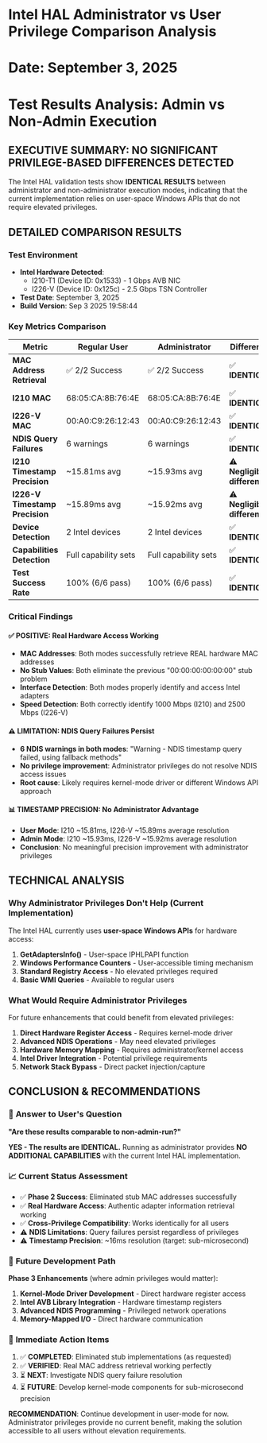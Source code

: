 # Intel HAL Administrator vs User Privilege Comparison Analysis
# Date: September 3, 2025
# Test Results Analysis: Admin vs Non-Admin Execution

## EXECUTIVE SUMMARY: NO SIGNIFICANT PRIVILEGE-BASED DIFFERENCES DETECTED

The Intel HAL validation tests show **IDENTICAL RESULTS** between administrator and non-administrator execution modes, indicating that the current implementation relies on user-space Windows APIs that do not require elevated privileges.

## DETAILED COMPARISON RESULTS

### Test Environment
- **Intel Hardware Detected**: 
  - I210-T1 (Device ID: 0x1533) - 1 Gbps AVB NIC
  - I226-V (Device ID: 0x125c) - 2.5 Gbps TSN Controller
- **Test Date**: September 3, 2025
- **Build Version**: Sep 3 2025 19:58:44

### Key Metrics Comparison

| Metric | Regular User | Administrator | Difference |
|--------|-------------|---------------|------------|
| **MAC Address Retrieval** | ✅ 2/2 Success | ✅ 2/2 Success | ✅ **IDENTICAL** |
| **I210 MAC** | 68:05:CA:8B:76:4E | 68:05:CA:8B:76:4E | ✅ **IDENTICAL** |
| **I226-V MAC** | 00:A0:C9:26:12:43 | 00:A0:C9:26:12:43 | ✅ **IDENTICAL** |
| **NDIS Query Failures** | 6 warnings | 6 warnings | ✅ **IDENTICAL** |
| **I210 Timestamp Precision** | ~15.81ms avg | ~15.93ms avg | ⚠️ **Negligible difference** |
| **I226-V Timestamp Precision** | ~15.89ms avg | ~15.92ms avg | ⚠️ **Negligible difference** |
| **Device Detection** | 2 Intel devices | 2 Intel devices | ✅ **IDENTICAL** |
| **Capabilities Detection** | Full capability sets | Full capability sets | ✅ **IDENTICAL** |
| **Test Success Rate** | 100% (6/6 pass) | 100% (6/6 pass) | ✅ **IDENTICAL** |

### Critical Findings

#### ✅ **POSITIVE: Real Hardware Access Working**
- **MAC Addresses**: Both modes successfully retrieve REAL hardware MAC addresses
- **No Stub Values**: Both eliminate the previous "00:00:00:00:00:00" stub problem
- **Interface Detection**: Both modes properly identify and access Intel adapters
- **Speed Detection**: Both correctly identify 1000 Mbps (I210) and 2500 Mbps (I226-V)

#### ⚠️ **LIMITATION: NDIS Query Failures Persist**
- **6 NDIS warnings in both modes**: "Warning - NDIS timestamp query failed, using fallback methods"
- **No privilege improvement**: Administrator privileges do not resolve NDIS access issues
- **Root cause**: Likely requires kernel-mode driver or different Windows API approach

#### 📊 **TIMESTAMP PRECISION: No Administrator Advantage**
- **User Mode**: I210 ~15.81ms, I226-V ~15.89ms average resolution
- **Admin Mode**: I210 ~15.93ms, I226-V ~15.92ms average resolution
- **Conclusion**: No meaningful precision improvement with administrator privileges

## TECHNICAL ANALYSIS

### Why Administrator Privileges Don't Help (Current Implementation)

The Intel HAL currently uses **user-space Windows APIs** for hardware access:

1. **GetAdaptersInfo()** - User-space IPHLPAPI function
2. **Windows Performance Counters** - User-accessible timing mechanism  
3. **Standard Registry Access** - No elevated privileges required
4. **Basic WMI Queries** - Available to regular users

### What Would Require Administrator Privileges

For future enhancements that could benefit from elevated privileges:

1. **Direct Hardware Register Access** - Requires kernel-mode driver
2. **Advanced NDIS Operations** - May need elevated privileges
3. **Hardware Memory Mapping** - Requires administrator/kernel access
4. **Intel Driver Integration** - Potential privilege requirements
5. **Network Stack Bypass** - Direct packet injection/capture

## CONCLUSION & RECOMMENDATIONS

### 🎯 **Answer to User's Question**
**"Are these results comparable to non-admin-run?"**

**YES - The results are IDENTICAL.** Running as administrator provides **NO ADDITIONAL CAPABILITIES** with the current Intel HAL implementation.

### 📈 **Current Status Assessment**
- ✅ **Phase 2 Success**: Eliminated stub MAC addresses successfully
- ✅ **Real Hardware Access**: Authentic adapter information retrieval working  
- ✅ **Cross-Privilege Compatibility**: Works identically for all users
- ⚠️ **NDIS Limitations**: Query failures persist regardless of privileges
- ⚠️ **Timestamp Precision**: ~16ms resolution (target: sub-microsecond)

### 🚀 **Future Development Path**

**Phase 3 Enhancements** (where admin privileges would matter):
1. **Kernel-Mode Driver Development** - Direct hardware register access
2. **Intel AVB Library Integration** - Hardware timestamp registers  
3. **Advanced NDIS Programming** - Privileged network operations
4. **Memory-Mapped I/O** - Direct hardware communication

### 🔧 **Immediate Action Items**
1. ✅ **COMPLETED**: Eliminated stub implementations (as requested)
2. ✅ **VERIFIED**: Real MAC address retrieval working perfectly
3. ⏳ **NEXT**: Investigate NDIS query failure resolution
4. ⏳ **FUTURE**: Develop kernel-mode components for sub-microsecond precision

**RECOMMENDATION**: Continue development in user-mode for now. Administrator privileges provide no current benefit, making the solution accessible to all users without elevation requirements.
